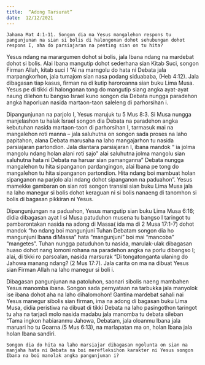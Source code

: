 ```yaml
---
title:  “Adong Tarsurat”
date:  12/12/2021
---
```


`Jahama Mat 4:1-11. Songon dia ma Yesus mangalehon respons tu pangunjunan na sian si bolis di halongonan dohot sehubungan dohot respons I, aha do parsiajaran na penting sian on tu hita?`

Yesus ndang na marargumen dohot si bolis, jala Ibana ndang na mardebat dohot si bolis. Alai Ibana mangutip dohot sederhana sian Kitab Suci, songon Firman Allah, kitab suci I “Ai na marngolu do hata ni Debata jala marpangkorhon, jala tumajom sian nasa podang siduababa, (Heb 4:12). Jala dibagasan tiap kasus, firman na di kutip haroroanna sian buku Lima Musa. Yesus pe di tikki di halongonan tong do mangutip siang angka ayat-ayat naung dilehon tu bangso Israel kuno songon dia Debata nungga paradehon angka haporluan nasida martaon-taon saleleng di parhorsihan i.

Dipangunjunan na parjolo I, Yesus marujuk tu 5 Mus 8:3. Si Musa nungga manjelashon tu halak Israel songon dia Debata na paradehon angka kebutuhan nasida martaon-taon di parhorsihan I, tarmasuk mai na mangalehon roti manna – jala saluhutna on songon sada proses na laho papitahon, alana Debata marusaha na laho mangajarhon tu nasida parsiajaran partondion. Jala diantara parsiajaran I, ibana mandok “ ia jolma mangolu ndang holan alani roti sajo” alai saluhutna jolma mangolu sian saluhutna hata ni Debata na haruar sian pamanganna” Debata nungga mangalehon tu hita sipanganon pardangingon, alai Ibana pe tong do mangalehon tu hita sipanganon partondion. Hita ndang boi mambuat holan sipanganon na parjolo alai ndang dohot sipanganon na paduahon”. Yesus mamekke gambaran on sian roti songon transisi sian buku Lima Musa jala na laho manegur si bolis dohot keraguan ni si bolis nanaeng di tanomhon si bolis di bagasan pikkiran ni  Yesus.

Dipangunjungan na paduahon, Yesus mangutip sian buku Lima Musa 6:16; didia dibagasan ayat I si Musa patuduhon musena tu bangso I taringot tu pambarontakan nasida na adong di Massa( ida ma di 2 Musa 17:1-7) dohot mandok “ho ndang boi mangunjuni Tuhan Debatam songon dia ho mangunjuni Ibana diMassa” hata “mangunjuni” boi mai “mancoba” “mangetes”. Tuhan nungga patuduhon tu nasida, marulak-ulak dibagasan huaso dohot nang lomoni rohana na paradehon angka na porlu dibangso I; alai, di tikki ro parsoalan, nasida marsurak “Di tongatonganta ulaning do Jahowa manang ndang? (2 Mus 17:7). Jala carita on ma na dibuat Yesus sian Firman Allah na laho manegur si boli i.

Dibagasan pangunjunan na  patoluhon, saonari sibolis naeng mambahen Yesus manomba ibana. Songon sada pernyataan na tarbukka jala manyolok ise ibana dohot aha na laho dihalomohon!  Gantina mardebat sahali nai Yesus manegur sibolis sian firman, ima na adong di bagasan buku Lima Musa, didia peristiwa na dibuat di tikki Debata na laho pasingothon taringot tu aha na tarjadi molo nasida madabu jala manomba tu debata sileban “Tama ingkon habiaranmu Jahowa, Debatam, jala oloanmu Ibana jala maruari ho tu Goarna.(5 Mus 6:13), na marlapatan ma on, holan Ibana jala holan Ibana sandiri.

`Songon dia do hita na laho marsiajar dibagasan ngolunta on sian na manjaha hata ni Debata na boi merefleksihon karakter ni Yesus songon Ibana na boi manolak angka pangunjunan i?`